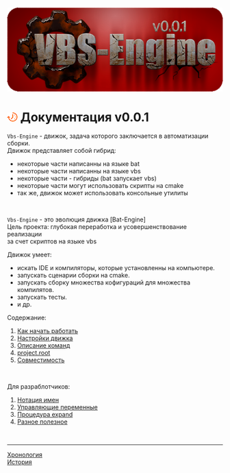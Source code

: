 [![logo](logo.png)](../README.md)  

[M]: #main        "головной файл документации"
[H]: ../README.md        "на главную"
[P]: icons/progress.png  "в процессе..."
[S]: icons/success.png   "ошибок не обнаружено"
    
<a name="main"></a>
[![P]][H] Документация v0.0.1
=============================
`Vbs-Engine` - движок, задача которого заключается в автоматизации сборки.  
Движок представляет собой гибрид:  
  - некоторые части написанны на языке bat  
  - некоторые части написанны на языке vbs  
  - некоторые части - гибриды (bat запускает vbs)  
  - некоторые части могут использовать скрипты на cmake  
  - так же, движок может использовать консольные утилиты  
<br/>

`Vbs-Engine` - это эволюция движка [Bat-Engine]  
Цель проекта: глубокая переработка и усовершенствование реализации  
за счет скриптов на языке vbs  

Движок умеет:  
- искать IDE и компиляторы, которые установленны на компьютере.  
- запускать сценарии сборки на cmake.  
- запускать сборку множества кофигураций для множества компилятов.  
- запускать тесты.  
- и др.  

Содержание:  
  1) [Как начать работать](docs/get_started.md)  
  2) [Настройки движка](docs/settings.md)  
  3) [Описание команд](docs/commands.md)  
  4) [project.root](docs/project_root.md)  
  5) [Совместимость](docs/compatibility.md)  
<br/>

Для разраблотчиков:  
 1) [Нотация имен](docs/details/notation.md)  
 2) [Управляющие переменные](docs/details/variables.md)  
 3) [Процедура expand](docs/details/expand.md)  
 4) [Разное полезное](docs/details/misc.md)  
<br/>

--------------------------------------------------------------------------------

[Хронология](chrono.md)  
[История](history.md)  


